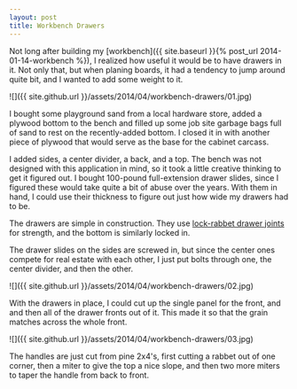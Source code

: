 ```yaml
---
layout: post
title: Workbench Drawers
---
```

Not long after building my
[workbench]({{ site.baseurl }}{% post_url 2014-01-14-workbench %}), I realized
how useful it would be to have drawers in it. Not only that, but when planing
boards, it had a tendency to jump around quite bit, and I wanted to add some
weight to it.

![]({{ site.github.url }}/assets/2014/04/workbench-drawers/01.jpg)

I bought some playground sand from a local hardware store, added a plywood
bottom to the bench and filled up some job site garbage bags full of sand to
rest on the recently-added bottom. I closed it in with another piece of plywood
that would serve as the base for the cabinet carcass.

I added sides, a center divider, a back, and a top. The bench was not designed
with this application in mind, so it took a little creative thinking to get it
figured out. I bought 100-pound full-extension drawer slides, since I figured
these would take quite a bit of abuse over the years. With them in hand, I could
use their thickness to figure out just how wide my drawers had to be.

The drawers are simple in construction. They use
[lock-rabbet drawer joints](http://www.woodmagazine.com/woodworking-tips/techniques/joinery/lock-rabbet-drawer-joints)
for strength, and the bottom is similarly locked in.

The drawer slides on the sides are screwed in, but since the center ones compete
for real estate with each other, I just put bolts through one, the center
divider, and then the other.

![]({{ site.github.url }}/assets/2014/04/workbench-drawers/02.jpg)

With the drawers in place, I could cut up the single panel for the front, and
and then all of the drawer fronts out of it. This made it so that the grain
matches across the whole front.

![]({{ site.github.url }}/assets/2014/04/workbench-drawers/03.jpg)

The handles are just cut from pine 2x4's, first cutting a rabbet out of one
corner, then a miter to give the top a nice slope, and then two more miters to
taper the handle from back to front.
